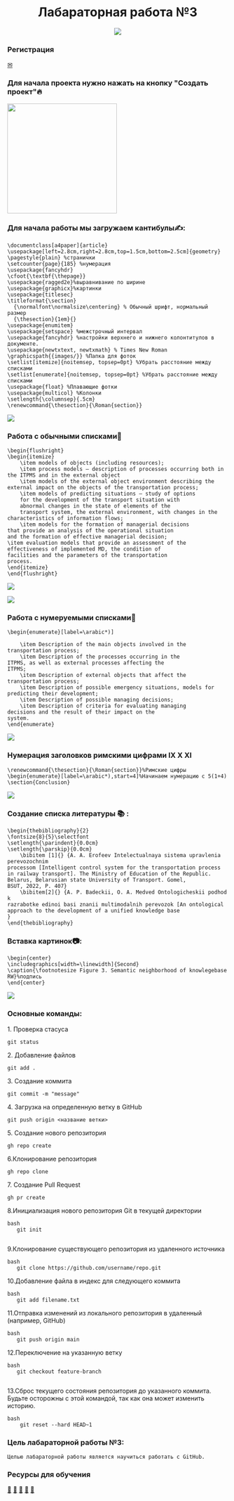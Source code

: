 <h1 align="center"> Лабараторная работа №3</h1>
<p align="center"><img src="images/1.jpg">
  
### Регистрация

<a href="https://ru.overleaf.com/register">✉</a>

### Для начала проекта нужно нажать на кнопку "Создать проект"🔥
<p><img src="images/First.png" height="250" >



### Для начала работы мы загружаем кантибулы✍:
```
\documentclass[a4paper]{article}
\usepackage[left=2.8cm,right=2.8cm,top=1.5cm,bottom=2.5cm]{geometry}
\pagestyle{plain} %странички
\setcounter{page}{185} %нумерация
\usepackage{fancyhdr}
\cfoot{\textbf{\thepage}}
\usepackage{ragged2e}%выравнивание по ширине
\usepackage{graphicx}%картинки
\usepackage{titlesec}
\titleformat{\section}
  {\normalfont\normalsize\centering} % Обычный шрифт, нормальный размер
  {\thesection}{1em}{}
\usepackage{enumitem}
\usepackage{setspace} %межстрочный интервал
\usepackage{fancyhdr} %настройки верхнего и нижнего колонтитулов в документе.
\usepackage{newtxtext, newtxmath} % Times New Roman
\graphicspath{{images/}} %Папка для фоток
\setlist[itemize]{noitemsep, topsep=0pt} %Убрать расстояние между списками
\setlist[enumerate]{noitemsep, topsep=0pt} %Убрать расстояние между списками
\usepackage{float} %Плавающие фотки
\usepackage{multicol} %Колонки
\setlength{\columnsep}{.5cm}
\renewcommand{\thesection}{\Roman{section}}

```
<p><img src="images/Second.png"></p>

### Работа c обычными списками📃

```
\begin{flushright}
\begin{itemize}
    \item models of objects (including resources);
    \item process models — description of processes occurring both in the ITPMS and in the external object
    \item models of the external object environment describing the external impact on the objects of the transportation process;
    \item models of predicting situations — study of options
    for the development of the transport situation with
    abnormal changes in the state of elements of the
    transport system, the external environment, with changes in the characteristics of information flows;
    \item models for the formation of managerial decisions
that provide an analysis of the operational situation
and the formation of effective managerial decision;
\item evaluation models that provide an assessment of the
effectiveness of implemented MD, the condition of
facilities and the parameters of the transportation
process.
\end{itemize}
\end{flushright}
```
<p><img src="images/Third.png"></p>
<p><img src="images/Third.1.png"></p>

### Работа с нумеруемыми списками📆
```
\begin{enumerate}[label=\arabic*)]

    \item Description of the main objects involved in the
transportation process;
    \item Description of the processes occurring in the
ITPMS, as well as external processes affecting the
ITPMS;
    \item Description of external objects that affect the transportation process;
    \item Description of possible emergency situations, models for predicting their development;
    \item Description of possible managing decisions;
    \item Description of criteria for evaluating managing
decisions and the result of their impact on the
system.
\end{enumerate}
```
<p><img src="images/Fourth.png"></p>

### Нумерация заголовков римскими цифрами Ⅸ Ⅹ Ⅺ
```
\renewcommand{\thesection}{\Roman{section}}%Римские цифры
\begin{enumerate}[label=\arabic*),start=4]%Начинаем нумерацию с 5(1+4)
\section{Conclusion}   
```


 <p><img src="images/Fiveth.png" ></p>

### Создание списка литературы 📚 :
```
\begin{thebibliography}{2}
\fontsize{8}{5}\selectfont
\setlength{\parindent}{0.0cm}
\setlength{\parskip}{0.0cm}
    \bibitem [1]{} {A. A. Erofeev Intelectualnaya sistema upravlenia perevozochnim
processom [Intelligent control system for the transportation process in railway transport]. The Ministry of Education of the Republic. Belarus, Belarusian state University of Transport. Gomel,
BSUT, 2022, P. 407}
    \bibitem[2]{} {A. P. Badeckii, O. A. Medved Ontologicheskii podhod k
razrabotke edinoi basi znanii multimodalnih perevozok [An ontological approach to the development of a unified knowledge base
}
\end{thebibliography}
```
### Вставка картинок📷:

```
\begin{center}
\includegraphics[width=\linewidth]{Second}
\caption{\footnotesize Figure 3. Semantic neighborhood of knowlegebase RW}%подпись
\end{center}
```

<p><img src="images/2.png"></p>


 
### Основные команды:

<p>1. Проверка стасуса</p>

 ```
 git status
 ```
<p>2. Добавление файлов</p>

```
git add .
```
<p>3. Создание коммита</p>

```
git commit -m "message"
```
<p>4. Загрузка на определенную ветку в GitHub</p>

```
git push origin <название ветки>
```
<p>5. Создание нового репозитория<p>
  
```
gh repo create
```
<p>6.Клонирование репозитория</p>

```
gh repo clone
```
<p>7. Создание Pull Request</p>

```
gh pr create
```
<p>8.Инициализация нового репозитория Git в текущей директории</p>

```
bash
   git init
   
```

<p>9.Клонирование существующего репозитория из удаленного источника</p>

```
bash
   git clone https://github.com/username/repo.git
```

<p>10.Добавление файла в индекс для следующего коммита</p>

```
bash
   git add filename.txt
```

<p>11.Отправка изменений из локального репозитория в удаленный (например, GitHub)</p>

```
bash
   git push origin main
```

<p>12.Переключение на указанную ветку</p>

```
bash
   git checkout feature-branch
   
```

<p>13.Сброс текущего состояния репозитория до указанного коммита. Будьте осторожны с этой командой, так как она может изменить историю.</p>

```
bash
    git reset --hard HEAD~1
```

### Цель лабараторной работы №3:

```
Целью лабараторной работы является научиться работать с GitHub.
```

### Ресурсы для обучения
<a href="https://habr.com/ru/articles/541258/">📙</a>
<a href="https://www.udemy.com/course/git-basic-concept-fundamentals-github/">📕</a>
<a href="https://www.udemy.com/course/git-complete/">📗</a>
<a href="https://www.udemy.com/course/git-expert-4-hours/">📘</a>
<a href="https://www.udemy.com/course/git-and-github-complete-guide/">📖</a>
